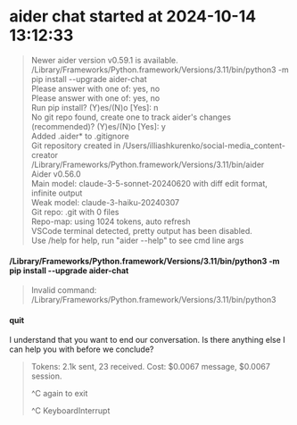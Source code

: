 
# aider chat started at 2024-10-14 13:12:33

> Newer aider version v0.59.1 is available.  
> /Library/Frameworks/Python.framework/Versions/3.11/bin/python3 -m pip install --upgrade aider-chat  
> Please answer with one of: yes, no  
> Please answer with one of: yes, no  
> Run pip install? (Y)es/(N)o [Yes]: n  
> No git repo found, create one to track aider's changes (recommended)? (Y)es/(N)o [Yes]: y  
> Added .aider* to .gitignore  
> Git repository created in /Users/illiashkurenko/social-media_content-creator  
> /Library/Frameworks/Python.framework/Versions/3.11/bin/aider  
> Aider v0.56.0  
> Main model: claude-3-5-sonnet-20240620 with diff edit format, infinite output  
> Weak model: claude-3-haiku-20240307  
> Git repo: .git with 0 files  
> Repo-map: using 1024 tokens, auto refresh  
> VSCode terminal detected, pretty output has been disabled.  
> Use /help <question> for help, run "aider --help" to see cmd line args  

#### /Library/Frameworks/Python.framework/Versions/3.11/bin/python3 -m pip install --upgrade aider-chat  
> Invalid command: /Library/Frameworks/Python.framework/Versions/3.11/bin/python3  

#### quit  

I understand that you want to end our conversation. Is there anything else I can help you with before we conclude?

> Tokens: 2.1k sent, 23 received. Cost: $0.0067 message, $0.0067 session.  
>  
>  
> ^C again to exit  
>  
>  
> ^C KeyboardInterrupt  

